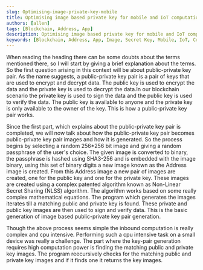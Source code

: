 ```yaml
---
slug: Optimising-image-private-key-mobile
title: Optimising image based private key for mobile and IoT computation
authors: [allen]
tags: [Blockchain, Address, App]
description: Optimising image based private key for mobile and IoT computation
keywords: [Blockchain, Address, App, Image, Secret Key, Mobile, IoT, Computation, Optimisation, Rubix, Fexr, SHA3]
---
```


When reading the heading there can be some doubts about the terms mentioned there, so I will start by giving a brief explanation about the terms. So the first question arising in this context will be about public-private key pair. As the name suggests, a public-private key pair is a pair of keys that are used to encrypt and decrypt data. The public key is used to encrypt the data and the private key is used to decrypt the data.In our blockchain scenario the private key is used to sign the data and the public key is used to verify the data. The public key is available to anyone and the private key is only available to the owner of the key. This is how a public-private key pair works.

Since the first part, which explains about the public-private key pair is completed, we will now talk about how the public-private key pair becomes public-private key pair images and how it is generated. So the process begins by selecting a random 256*256 bit image and giving a random passphrase of the user's choice. The given image is converted to binary, the passphrase is hashed using SHA3-256 and is embedded with the image binary, using this set of binary digits a new image known as the Address image is created. From this Address image a new pair of images are created, one for the public key and one for the private key. These images are created using a complex patented algorithm known as Non-Linear Secret Sharing (NLSS) algorithm. The algorithm works based on some really complex mathematical equations. The program which generates the images iterates till a matching public and private key is found. These private and public key images are then used to sign and verify data. This is the basic generation of image based public-private key pair generation.

Though the above process seems simple the inbound computation is really complex and cpu intensive. Performing such a cpu intensive task on a small device was really a challenge. The part where the key-pair generation requires high computation power is finding the matching public and private key images. The program reecursively checks for the matching public and private key images and if it finds one it returns the key images.  
